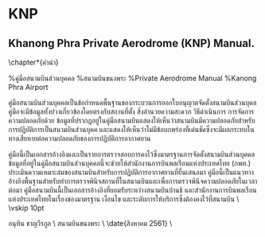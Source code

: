 # KNP
## Khanong Phra Private Aerodrome (KNP) Manual.

\chapter*{คำนำ}

%คู่มือสนามบินส่วนบุคคล
%สนามบินขนงพระ
%Private Aerodrome Manual
%Kanong Phra Airport

คู่มือสนามบินส่วนบุคคลเป็นข้อกำหนดพื้นฐานของกระบวนการออกใบอนุญาตจัดตั้งสนามบินส่วนบุคล คู่มือจะมีข้อมูลทั้งปวงเกี่ยวข้องโดยตรงกับสถานที่ตั้ง สิ่งอำนวยความสะดวก วิธีดำเนินการ การจัดการความปลอดภัยด้วย ข้อมูลที่ปรากฏอยู่ในคู่มือสนามบินแสดงให้เห็นว่าสนามบินมีความปลอดภัยสำหรับการปฏิบัติการเป็นสนามบินส่วนบุคค  และแสดงให้เห็นว่าไม่มีข้อบกพร่องที่เด่นชัดซึ่งจะมีผลกระทบในทางเสียหายต่อความปลอดภัยของการปฏิบัติการอากาศยาน 

คู่มือนี้เป็นเอกสารอ้างอิงและเป็นรายการตรวจสอบการคงไว้ซึ่งมาตรฐานการจัดตั้งสนามบินส่วนบุคคล ข้อมูลที่อยู่ในคู่มือสนามบินส่วนบุคคลนี้จะช่วยให้สำนักงานการบินพลเรือนแห่งประเทศไทย (กพท.) ประเมินความเหมาะสมของสนามบินสำหรับการปฏิบัติการอากาศยานที่ยื่นเสนอมา คู่มือนี้เป็นแนวทางอ้างอิงพื้นฐานสำหรับทำการตรวจพินิจสถานที่ในสนามบินและเพื่อการตรวจพินิจความปลอดภัยในเวลาต่อมา คู่มือสนามบินนี้เป็นเอกสารอ้างอิงที่ยอมรับระหว่างสนามบินบ้านธิ และสำนักงานการบินพลเรือนแห่งประเทศไทยในเรื่องของมาตรฐาน เงื่อนไข และระดับการให้บริการซึ่งต้องคงไว้ที่สนามบิน \\
\vskip 10pt


อนุทิน ชาญวีรกูล \\
สนามบินขนงพระ \\
\date{สิงหาคม 2561} \\